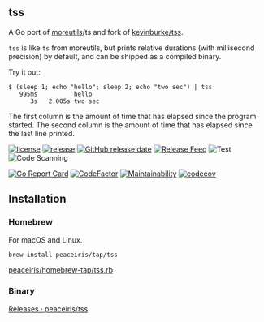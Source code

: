 ## tss

A Go port of [moreutils](https://joeyh.name/code/moreutils/)/ts and fork of [kevinburke/tss].

[kevinburke/tss]: https://github.com/kevinburke/tss

`tss` is like `ts` from moreutils,
but prints relative durations (with millisecond precision) by default,
and can be shipped as a compiled binary.

Try it out:

```console
$ (sleep 1; echo "hello"; sleep 2; echo "two sec") | tss
   995ms          hello
      3s   2.005s two sec
```

The first column is the amount of time that has elapsed since the program started.
The second column is the amount of time that has elapsed since the last line printed.

[![license](https://img.shields.io/github/license/peaceiris/tss.svg)](https://github.com/peaceiris/tss/blob/main/LICENSE)
[![release](https://img.shields.io/github/release/peaceiris/tss.svg)](https://github.com/peaceiris/tss/releases/latest)
[![GitHub release date](https://img.shields.io/github/release-date/peaceiris/tss.svg)](https://github.com/peaceiris/tss/releases)
[![Release Feed](https://img.shields.io/badge/release-feed-yellow)](https://github.com/peaceiris/tss/releases.atom)
![Test](https://github.com/peaceiris/tss/workflows/CI/badge.svg?branch=main&event=push)
![Code Scanning](https://github.com/peaceiris/tss/workflows/Code%20Scanning/badge.svg?event=push)

[![Go Report Card](https://goreportcard.com/badge/github.com/peaceiris/tss)](https://goreportcard.com/report/github.com/peaceiris/tss)
[![CodeFactor](https://www.codefactor.io/repository/github/peaceiris/tss/badge)](https://www.codefactor.io/repository/github/peaceiris/tss)
[![Maintainability](https://api.codeclimate.com/v1/badges/5eaad3d1e44d6eb87a95/maintainability)](https://codeclimate.com/github/peaceiris/tss/maintainability)
[![codecov](https://codecov.io/gh/peaceiris/tss/branch/main/graph/badge.svg?token=4119ASAR7K)](https://codecov.io/gh/peaceiris/tss)



## Installation

### Homebrew

For macOS and Linux.

```sh
brew install peaceiris/tap/tss
```

[peaceiris/homebrew-tap/tss.rb](https://github.com/peaceiris/homebrew-tap/blob/main/Formula/tss.rb)

### Binary

[Releases · peaceiris/tss](https://github.com/peaceiris/tss/releases)
